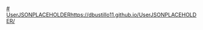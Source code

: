 [# UserJSONPLACEHOLDER](https://dbustillo11.github.io/UserJSONPLACEHOLDER/)https://dbustillo11.github.io/UserJSONPLACEHOLDER/ 
